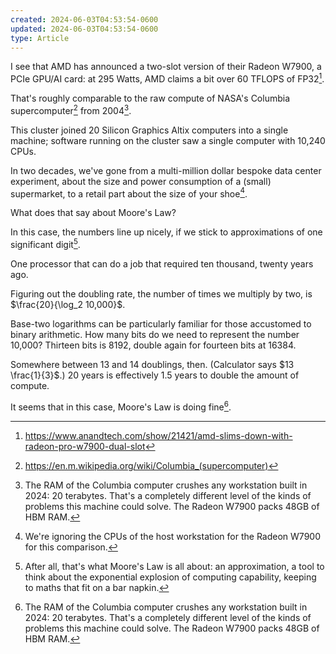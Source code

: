 ```yaml
---
created: 2024-06-03T04:53:54-0600
updated: 2024-06-03T04:53:54-0600
type: Article
---
```


I see that AMD has announced a two-slot version of their Radeon W7900, a PCIe GPU/AI card: at 295 Watts, AMD claims a bit over 60 TFLOPS of FP32[^anand].

That's roughly comparable to the raw compute of NASA's Columbia supercomputer[^1] from 2004[^ram].

This cluster joined 20 Silicon Graphics Altix computers into a single machine; software running on the cluster saw a single computer with 10,240 CPUs.

In two decades, we've gone from a multi-million dollar bespoke data center experiment, about the size and power consumption of a (small) supermarket, to a retail part about the size of your shoe[^0].


What does that say about Moore's Law?

In this case, the numbers line up nicely, if we stick to approximations of one significant digit[^2].

One processor that can do a job that required ten thousand, twenty years ago.

Figuring out the doubling rate, the number of times we multiply by two, is $\frac{20}{\log_2 10,000}$.

Base-two logarithms can be particularly familiar for those accustomed to binary arithmetic. How many bits do we need to represent the number 10,000? Thirteen bits is 8192, double again for fourteen bits at 16384.

Somewhere between 13 and 14 doublings, then. (Calculator says $13 \frac{1}{3}$.) 20 years is effectively 1.5 years to double the amount of compute.

It seems that in this case, Moore's Law is doing fine[^ram].


[^1]: https://en.m.wikipedia.org/wiki/Columbia_(supercomputer)


[^2]: After all, that's what Moore's Law is all about: an approximation, a tool to think about the exponential explosion of computing capability, keeping to maths that fit on a bar napkin.


[^0]: We're ignoring the CPUs of the host workstation for the Radeon W7900 for this comparison.


[^anand]: https://www.anandtech.com/show/21421/amd-slims-down-with-radeon-pro-w7900-dual-slot


[^ram]: The RAM of the Columbia computer crushes any workstation built in 2024: 20 terabytes. That's a completely different level of the kinds of problems this machine could solve. The Radeon W7900 packs 48GB of HBM RAM.
